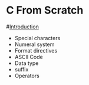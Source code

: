 # C From Scratch


#[Introduction](https://github.com/csyouk/c-from-scratch/blob/master/Introduction.md)
- Special characters
- Numeral system
- Format directives
- ASCII Code
- Data type
- suffix
- Operators